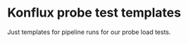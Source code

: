 Konflux probe test templates
============================

Just templates for pipeline runs for our probe load tests.
